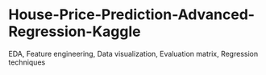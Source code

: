 # House-Price-Prediction-Advanced-Regression-Kaggle
EDA, Feature engineering, Data visualization, Evaluation matrix, Regression techniques
